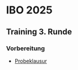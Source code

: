 # IBO 2025

## Training 3. Runde

### Vorbereitung
- [Probeklausur](Klausur_Bioinfo2025_Vorbereitung.pdf)
